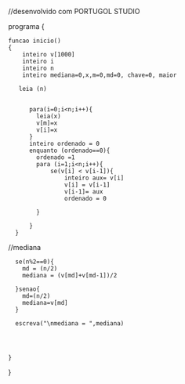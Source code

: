 //desenvolvido com PORTUGOL STUDIO

programa
{
	
	funcao inicio()
	{
		inteiro v[1000]
		inteiro i
		inteiro n
		inteiro mediana=0,x,m=0,md=0, chave=0, maior

       leia (n)

 
    	  para(i=0;i<n;i++){	
          	leia(x)
          	v[m]=x
          	v[i]=x
          }
          inteiro ordenado = 0 
          enquanto (ordenado==0){
          	ordenado =1
          	para (i=1;i<n;i++){
          		se(v[i] < v[i-1]){
          			inteiro aux= v[i]
          			v[i] = v[i-1] 
          			v[i-1]= aux
          			ordenado = 0          	
          			
          	}

          }
      }



//mediana 

      se(n%2==0){
      	md = (n/2)
      	mediana = (v[md]+v[md-1])/2

      }senao{
      	md=(n/2)
      	mediana=v[md]
      }

      escreva("\nmediana = ",mediana)


	

	} 
	

}
